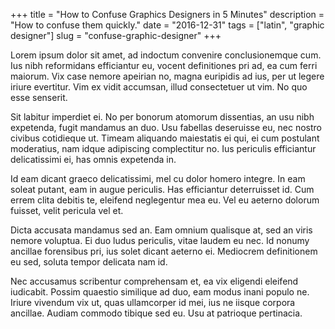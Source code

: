 +++
title = "How to Confuse Graphics Designers in 5 Minutes"
description = "How to confuse them quickly."
date = "2016-12-31"
tags = ["latin", "graphic designer"]
slug = "confuse-graphic-designer"
+++

Lorem ipsum dolor sit amet, ad indoctum convenire conclusionemque cum. Ius nibh reformidans efficiantur eu, vocent definitiones pri ad, ea cum ferri maiorum. Vix case nemore apeirian no, magna euripidis ad ius, per ut legere iriure evertitur. Vim ex vidit accumsan, illud consectetuer ut vim. No quo esse senserit.

Sit labitur imperdiet ei. No per bonorum atomorum dissentias, an usu nibh expetenda, fugit mandamus an duo. Usu fabellas deseruisse eu, nec nostro civibus cotidieque ut. Timeam aliquando maiestatis ei qui, ei cum postulant moderatius, nam idque adipiscing complectitur no. Ius periculis efficiantur delicatissimi ei, has omnis expetenda in.

Id eam dicant graeco delicatissimi, mel cu dolor homero integre. In eam soleat putant, eam in augue periculis. Has efficiantur deterruisset id. Cum errem clita debitis te, eleifend neglegentur mea eu. Vel eu aeterno dolorum fuisset, velit pericula vel et.

Dicta accusata mandamus sed an. Eam omnium qualisque at, sed an viris nemore voluptua. Ei duo ludus periculis, vitae laudem eu nec. Id nonumy ancillae forensibus pri, ius solet dicant aeterno ei. Mediocrem definitionem eu sed, soluta tempor delicata nam id.

Nec accusamus scribentur comprehensam et, ea vix eligendi eleifend iudicabit. Possim quaestio similique ad duo, eam modus inani populo ne. Iriure vivendum vix ut, quas ullamcorper id mei, ius ne iisque corpora ancillae. Audiam commodo tibique sed eu. Usu at patrioque pertinacia.
